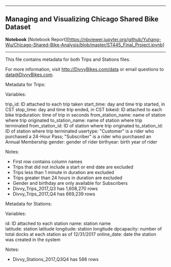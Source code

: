 ***

## Managing and Visualizing Chicago Shared Bike Dataset

**Notebook**
[Notebook Report][https://nbviewer.jupyter.org/github/Yuhang-Wu/Chicago-Shared-Bike-Analysis/blob/master/ST445_Final_Project.ipynb]

***

This file contains metadata for both Trips and Stations files.

For more information, visit http://DivvyBikes.com/data or email questions to data@DivvyBikes.com. 


Metadata for Trips:

Variables:

trip_id: ID attached to each trip taken
start_time: day and time trip started, in CST
stop_time: day and time trip ended, in CST
bikeid: ID attached to each bike
tripduration: time of trip in seconds 
from_station_name: name of station where trip originated
to_station_name: name of station where trip terminated 
from_station_id: ID of station where trip originated
to_station_id: ID of station where trip terminated
usertype: "Customer" is a rider who purchased a 24-Hour Pass; "Subscriber" is a rider who purchased an Annual Membership
gender: gender of rider 
birthyear: birth year of rider


Notes:

* First row contains column names
* Trips that did not include a start or end date are excluded
* Trips less than 1 minute in duration are excluded
* Trips greater than 24 hours in duration are excluded
* Gender and birthday are only available for Subscribers
* Divvy_Trips_2017_Q3 has 1,608,270 rows
* Divvy_Trips_2017_Q4 has 669,239 rows



Metadata for Stations:

Variables:

id: ID attached to each station
name: station name    
latitude: station latitude
longitude: station longitude
dpcapacity: number of total docks at each station as of 12/31/2017
online_date: date the station was created in the system

Notes:

* Divvy_Stations_2017_Q3Q4 has 586 rows
